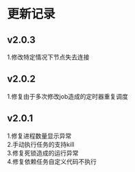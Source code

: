 # 更新记录
## v2.0.3
1.修改特定情况下节点失去连接

## v2.0.2
1.修复由于多次修改job造成的定时器重复调度

## v2.0.1

1.修复进程数量显示异常  
2.手动执行任务的支持kill  
3.修复死锁造成的运行异常  
4.修复依赖任务自定义代码不执行
